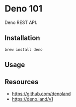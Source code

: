 # Deno 101

Deno REST API.

## Installation

`brew install deno`

## Usage

## Resources

-   https://github.com/denoland
-   https://deno.land/v1
